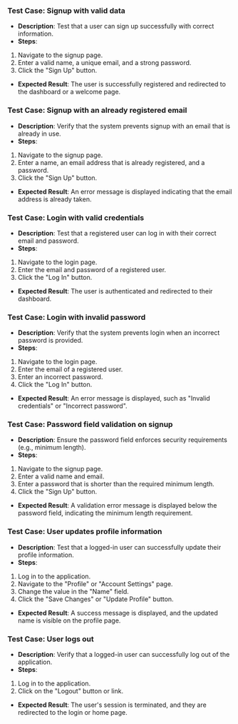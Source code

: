 ### Test Case: Signup with valid data
- **Description**: Test that a user can sign up successfully with correct information.
- **Steps**:
1. Navigate to the signup page.
2. Enter a valid name, a unique email, and a strong password.
3. Click the "Sign Up" button.
- **Expected Result**: The user is successfully registered and redirected to the dashboard or a welcome page.
### Test Case: Signup with an already registered email
- **Description**: Verify that the system prevents signup with an email that is already in use.
- **Steps**:
1. Navigate to the signup page.
2. Enter a name, an email address that is already registered, and a password.
3. Click the "Sign Up" button.
- **Expected Result**: An error message is displayed indicating that the email address is already taken.
### Test Case: Login with valid credentials
- **Description**: Test that a registered user can log in with their correct email and password.
- **Steps**:
1. Navigate to the login page.
2. Enter the email and password of a registered user.
3. Click the "Log In" button.
- **Expected Result**: The user is authenticated and redirected to their dashboard.
### Test Case: Login with invalid password
- **Description**: Verify that the system prevents login when an incorrect password is provided.
- **Steps**:
1. Navigate to the login page.
2. Enter the email of a registered user.
3. Enter an incorrect password.
4. Click the "Log In" button.
- **Expected Result**: An error message is displayed, such as "Invalid credentials" or "Incorrect password".
### Test Case: Password field validation on signup
- **Description**: Ensure the password field enforces security requirements (e.g., minimum length).
- **Steps**:
1. Navigate to the signup page.
2. Enter a valid name and email.
3. Enter a password that is shorter than the required minimum length.
4. Click the "Sign Up" button.
- **Expected Result**: A validation error message is displayed below the password field, indicating the minimum length requirement.

### Test Case: User updates profile information
- **Description**: Test that a logged-in user can successfully update their profile information.
- **Steps**:
1. Log in to the application.
2. Navigate to the "Profile" or "Account Settings" page.
3. Change the value in the "Name" field.
4. Click the "Save Changes" or "Update Profile" button.
- **Expected Result**: A success message is displayed, and the updated name is visible on the profile page.

### Test Case: User logs out
- **Description**: Verify that a logged-in user can successfully log out of the application.
- **Steps**:
1. Log in to the application.
2. Click on the "Logout" button or link.
- **Expected Result**: The user's session is terminated, and they are redirected to the login or home page.
